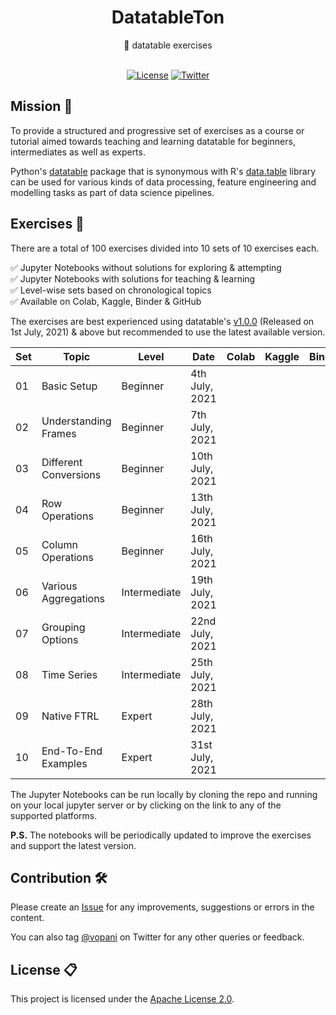 <div align='center'>

<h1>DatatableTon</h1>
💯 datatable exercises

<br>
<br>

[![License](https://img.shields.io/badge/license-Apache%202.0-blue.svg?logo=apache)](https://github.com/vopani/datatableton/blob/master/LICENSE)
[![Twitter](https://img.shields.io/twitter/follow/vopani)](https://twitter.com/vopani)

</div>

## Mission 🚀
To provide a structured and progressive set of exercises as a course or tutorial aimed towards teaching and learning datatable for beginners, intermediates as well as experts.

Python's [datatable](https://github.com/h2oai/datatable) package that is synonymous with R's [data.table](https://github.com/Rdatatable/data.table) library can be used for various kinds of data processing, feature engineering and modelling tasks as part of data science pipelines.

## Exercises 📖
There are a total of 100 exercises divided into 10 sets of 10 exercises each.

✅ Jupyter Notebooks without solutions for exploring & attempting   
✅ Jupyter Notebooks with solutions for teaching & learning   
✅ Level-wise sets based on chronological topics   
✅ Available on Colab, Kaggle, Binder & GitHub   

The exercises are best experienced using datatable's [v1.0.0](https://datatable.readthedocs.io/en/latest/releases/v1.0.0.html) (Released on 1st July, 2021) & above but recommended to use the latest available version.

| Set | Topic | Level | Date | Colab | Kaggle | Binder | GitHub |
| --- | ----- | ----- | ---- | ----- | ------ | ------ | ------ |
| 01 | Basic Setup | Beginner | 4th July, 2021 |
| 02 | Understanding Frames | Beginner | 7th July, 2021 |
| 03 | Different Conversions | Beginner | 10th July, 2021 |
| 04 | Row Operations | Beginner | 13th July, 2021 |
| 05 | Column Operations | Beginner | 16th July, 2021 |
| 06 | Various Aggregations | Intermediate | 19th July, 2021 |
| 07 | Grouping Options | Intermediate | 22nd July, 2021 |
| 08 | Time Series | Intermediate | 25th July, 2021 |
| 09 | Native FTRL | Expert | 28th July, 2021 | 
| 10 | End-To-End Examples | Expert | 31st July, 2021 |

The Jupyter Notebooks can be run locally by cloning the repo and running on your local jupyter server or by clicking on the link to any of the supported platforms.

**P.S.** The notebooks will be periodically updated to improve the exercises and support the latest version.

## Contribution 🛠️
Please create an [Issue](https://github.com/vopani/datatableton/issues) for any improvements, suggestions or errors in the content.

You can also tag [@vopani](https://twitter.com/vopani) on Twitter for any other queries or feedback.

## License 📋
This project is licensed under the [Apache License 2.0](https://github.com/vopani/datatableton/blob/master/LICENSE).
